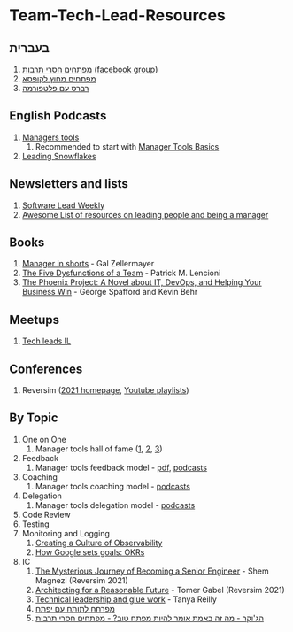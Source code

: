 # Team-Tech-Lead-Resources
## בעברית
1. [מפתחים חסרי תרבות](http://notarbut.co/) ([facebook group](https://www.facebook.com/groups/notarbut))
1. [מפתחים מחוץ לקופסא](https://podtail.com/podcast/5166ac7f/)
1. [רברס עם פלטפורמה](https://www.reversim.com/)

## English Podcasts
1. [Managers tools](https://www.manager-tools.com/map-universe/manager-basics-trinity)
    1. Recommended to start with [Manager Tools Basics](https://www.manager-tools.com/manager-tools-basics)
1. [Leading Snowflakes](https://pod.co/leading-snowflakes-john)

## Newsletters and lists
1. [Software Lead Weekly](https://softwareleadweekly.com/)
1. [Awesome List of resources on leading people and being a manager](https://github.com/LappleApple/awesome-leading-and-managing)

## Books
1. [Manager in shorts](https://www.amazon.com/MANAGER-SHORTS-shocking-management-leadership-ebook/dp/B08CPFRKRW) - Gal Zellermayer
1. [The Five Dysfunctions of a Team](https://www.amazon.com/Five-Dysfunctions-Team-Leadership-Fable/dp/0787960756) - Patrick M. Lencioni
1. [The Phoenix Project: A Novel about IT, DevOps, and Helping Your Business Win](https://www.amazon.com/Phoenix-Project-DevOps-Helping-Business/dp/0988262592) - George Spafford and Kevin Behr

## Meetups
1. [Tech leads IL](https://www.meetup.com/Tech-Leads-IL/?_cookie-check=tTaWX_leDfjyIGZx)

## Conferences
1. Reversim ([2021 homepage](https://summit2021.reversim.com/), [Youtube playlists](https://www.youtube.com/c/Reversim-summit))

## By Topic
1. One on One
    1. Manager tools hall of fame ([1](https://www.manager-tools.com/2005/07/the-single-most-effective-management-tool-part-1), [2](https://www.manager-tools.com/2005/07/the-single-most-effective-management-tool-part-2), [3](https://www.manager-tools.com/2005/07/the-single-most-effective-management-tool-part-3))
1. Feedback
    1. Manager tools feedback model - [pdf](https://www.manager-tools.com/node/98050/view), [podcasts](https://www.manager-tools.com/2005/07/giving-effective-feedback)
1. Coaching
    1. Manager tools coaching model - [podcasts](https://www.manager-tools.com/2009/07/coaching-model-revised)
1. Delegation
    1. Manager tools delegation model - [podcasts](https://www.manager-tools.com/map-universe/delegation-hall-fame)
1. Code Review
1. Testing
1. Monitoring and Logging
    1. [Creating a Culture of Observability
](http://onemogin.com/observability/stripe/culture/monitoring/monitorama/creating-a-culture-of-observability.html)
    1. [How Google sets goals: OKRs](https://www.youtube.com/watch?v=mJB83EZtAjc)
1. IC
    1. [The Mysterious Journey of Becoming a Senior Engineer](https://www.youtube.com/watch?v=s2g9Kz6-Vq4&list=PLqXy0aX6TzQoSoP5hb7bX7MkcKeH96_Hs&index=3&t=1052s) - Shem Magnezi (Reversim 2021)
    1. [Architecting for a Reasonable Future](https://www.youtube.com/watch?v=1_MDwZVh99o&list=PLqXy0aX6TzQpiHuy7cP5JWXWi64Cm5ZzI&index=8&t=1548s) - Tomer Gabel (Reversim 2021)
    1. [Technical leadership and glue work](https://www.youtube.com/watch?v=KClAPipnKqw) - Tanya Reilly
    1. [מפרחח לתותח עם יפתח](https://open.spotify.com/episode/3D4uC5Y53sr8z8tiDJ6mPG?si=CuQEEaQ9SN-FDsNtWd_lgg&utm_source=whatsapp) 
    1. [הג'וקר - מה זה באמת אומר להיות מפתח טוב? - מפתחים חסרי תרבות](https://open.spotify.com/episode/56cVxeQpEyTvMzi0KGfkfe?si=YuUQtFY9QNeu5hJXBx0rag&utm_source=whatsapp)
